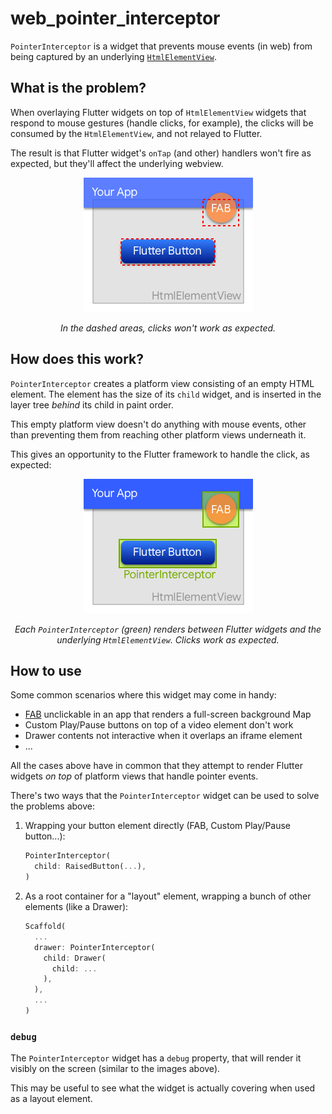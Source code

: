 # web_pointer_interceptor

`PointerInterceptor` is a widget that prevents mouse events (in web) from being captured by an underlying [`HtmlElementView`](https://api.flutter.dev/flutter/widgets/HtmlElementView-class.html).

## What is the problem?

When overlaying Flutter widgets on top of `HtmlElementView` widgets that respond to mouse gestures (handle clicks, for example), the clicks will be consumed by the `HtmlElementView`, and not relayed to Flutter.

The result is that Flutter widget's `onTap` (and other) handlers won't fire as expected, but they'll affect the underlying webview.

<center>

![In the dashed areas, clicks won't work](docs/affected-areas.png)

_In the dashed areas, clicks won't work as expected._
</center>

## How does this work?

`PointerInterceptor` creates a platform view consisting of an empty HTML element. The element has the size of its `child` widget, and is inserted in the layer tree _behind_ its child in paint order.

This empty platform view doesn't do anything with mouse events, other than preventing them from reaching other platform views underneath it.

This gives an opportunity to the Flutter framework to handle the click, as expected:

<center>

![The PointerInterceptor renders between the flutter element, and the platform view](docs/fixed-areas.png)

_Each `PointerInterceptor` (green) renders between Flutter widgets and the underlying `HtmlElementView`. Clicks work as expected._
</center>


## How to use

Some common scenarios where this widget may come in handy:

* [FAB](https://api.flutter.dev/flutter/material/FloatingActionButton-class.html) unclickable in an app that renders a full-screen background Map
* Custom Play/Pause buttons on top of a video element don't work
* Drawer contents not interactive when it overlaps an iframe element
* ...

All the cases above have in common that they attempt to render Flutter widgets *on top* of platform views that handle pointer events.

There's two ways that the `PointerInterceptor` widget can be used to solve the problems above:

1. Wrapping your button element directly (FAB, Custom Play/Pause button...):

    ```dart
    PointerInterceptor(
      child: RaisedButton(...),
    )
    ```

2. As a root container for a "layout" element, wrapping a bunch of other elements (like a Drawer):

    ```dart
    Scaffold(
      ...
      drawer: PointerInterceptor(
        child: Drawer(
          child: ...
        ),
      ),
      ...
    )
    ```

### `debug`

The `PointerInterceptor` widget has a `debug` property, that will render it visibly on the screen (similar to the images above).

This may be useful to see what the widget is actually covering when used as a layout element.
